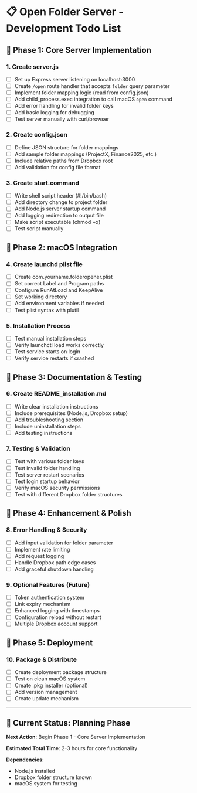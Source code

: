 # 📋 Open Folder Server - Development Todo List

## 🎯 Phase 1: Core Server Implementation

### 1. Create server.js
- [ ] Set up Express server listening on localhost:3000
- [ ] Create `/open` route handler that accepts `folder` query parameter
- [ ] Implement folder mapping logic (read from config.json)
- [ ] Add child_process.exec integration to call macOS `open` command
- [ ] Add error handling for invalid folder keys
- [ ] Add basic logging for debugging
- [ ] Test server manually with curl/browser

### 2. Create config.json
- [ ] Define JSON structure for folder mappings
- [ ] Add sample folder mappings (ProjectX, Finance2025, etc.)
- [ ] Include relative paths from Dropbox root
- [ ] Add validation for config file format

### 3. Create start.command
- [ ] Write shell script header (#!/bin/bash)
- [ ] Add directory change to project folder
- [ ] Add Node.js server startup command
- [ ] Add logging redirection to output file
- [ ] Make script executable (chmod +x)
- [ ] Test script manually

## 🎯 Phase 2: macOS Integration

### 4. Create launchd plist file
- [ ] Create com.yourname.folderopener.plist
- [ ] Set correct Label and Program paths
- [ ] Configure RunAtLoad and KeepAlive
- [ ] Set working directory
- [ ] Add environment variables if needed
- [ ] Test plist syntax with plutil

### 5. Installation Process
- [ ] Test manual installation steps
- [ ] Verify launchctl load works correctly
- [ ] Test service starts on login
- [ ] Verify service restarts if crashed

## 🎯 Phase 3: Documentation & Testing

### 6. Create README_installation.md
- [ ] Write clear installation instructions
- [ ] Include prerequisites (Node.js, Dropbox setup)
- [ ] Add troubleshooting section
- [ ] Include uninstallation steps
- [ ] Add testing instructions

### 7. Testing & Validation
- [ ] Test with various folder keys
- [ ] Test invalid folder handling
- [ ] Test server restart scenarios
- [ ] Test login startup behavior
- [ ] Verify macOS security permissions
- [ ] Test with different Dropbox folder structures

## 🎯 Phase 4: Enhancement & Polish

### 8. Error Handling & Security
- [ ] Add input validation for folder parameter
- [ ] Implement rate limiting
- [ ] Add request logging
- [ ] Handle Dropbox path edge cases
- [ ] Add graceful shutdown handling

### 9. Optional Features (Future)
- [ ] Token authentication system
- [ ] Link expiry mechanism
- [ ] Enhanced logging with timestamps
- [ ] Configuration reload without restart
- [ ] Multiple Dropbox account support

## 🎯 Phase 5: Deployment

### 10. Package & Distribute
- [ ] Create deployment package structure
- [ ] Test on clean macOS system
- [ ] Create .pkg installer (optional)
- [ ] Add version management
- [ ] Create update mechanism

---

## 🚀 Current Status: Planning Phase

**Next Action**: Begin Phase 1 - Core Server Implementation

**Estimated Total Time**: 2-3 hours for core functionality

**Dependencies**: 
- Node.js installed
- Dropbox folder structure known
- macOS system for testing